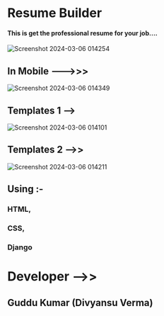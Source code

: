 # Resume Builder

#### This is get the professional resume for your job....
![Screenshot 2024-03-06 014254](https://github.com/123guddukumar/Resume_Builder/assets/144515917/65bfef4a-4d68-44ee-9e5b-e1c5a7109c90)

## In Mobile --->>>
![Screenshot 2024-03-06 014349](https://github.com/123guddukumar/Resume_Builder/assets/144515917/876a2651-4699-4370-8d99-7a3148611cea)

## Templates 1 -->
![Screenshot 2024-03-06 014101](https://github.com/123guddukumar/Resume_Builder/assets/144515917/f3b3159d-4feb-4630-8db3-dbfe1ceb52ff)

## Templates 2 -->>
![Screenshot 2024-03-06 014211](https://github.com/123guddukumar/Resume_Builder/assets/144515917/830e0f10-1573-46b7-8259-7e40a50f5fe9)

## Using :-
### HTML,
### CSS,
### Django

# Developer -->>
## Guddu Kumar (Divyansu Verma)
